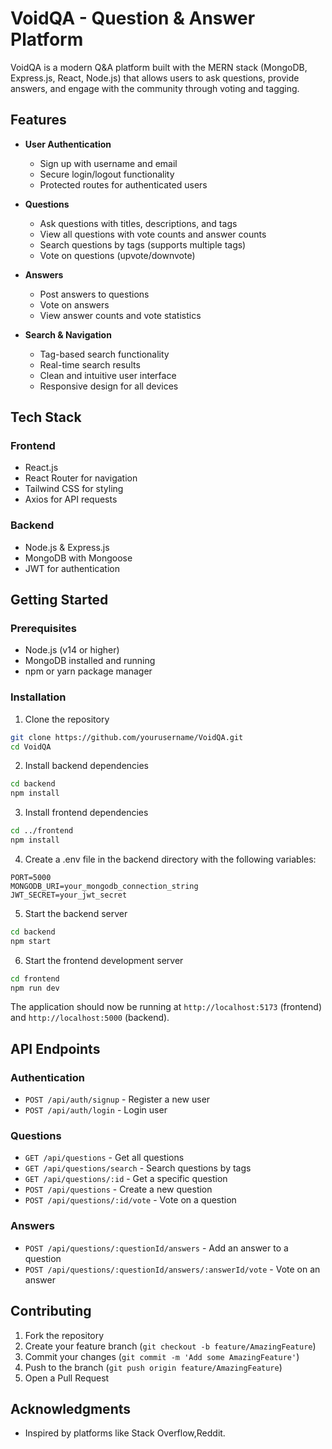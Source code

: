 # VoidQA - Question & Answer Platform

VoidQA is a modern Q&A platform built with the MERN stack (MongoDB, Express.js, React, Node.js) that allows users to ask questions, provide answers, and engage with the community through voting and tagging.

## Features

- **User Authentication**
  - Sign up with username and email
  - Secure login/logout functionality
  - Protected routes for authenticated users

- **Questions**
  - Ask questions with titles, descriptions, and tags
  - View all questions with vote counts and answer counts
  - Search questions by tags (supports multiple tags)
  - Vote on questions (upvote/downvote)

- **Answers**
  - Post answers to questions
  - Vote on answers
  - View answer counts and vote statistics

- **Search & Navigation**
  - Tag-based search functionality
  - Real-time search results
  - Clean and intuitive user interface
  - Responsive design for all devices

## Tech Stack

### Frontend
- React.js
- React Router for navigation
- Tailwind CSS for styling
- Axios for API requests

### Backend
- Node.js & Express.js
- MongoDB with Mongoose
- JWT for authentication

## Getting Started

### Prerequisites
- Node.js (v14 or higher)
- MongoDB installed and running
- npm or yarn package manager

### Installation

1. Clone the repository
```bash
git clone https://github.com/yourusername/VoidQA.git
cd VoidQA
```

2. Install backend dependencies
```bash
cd backend
npm install
```

3. Install frontend dependencies
```bash
cd ../frontend
npm install
```

4. Create a .env file in the backend directory with the following variables:
```env
PORT=5000
MONGODB_URI=your_mongodb_connection_string
JWT_SECRET=your_jwt_secret
```

5. Start the backend server
```bash
cd backend
npm start
```

6. Start the frontend development server
```bash
cd frontend
npm run dev
```

The application should now be running at `http://localhost:5173` (frontend) and `http://localhost:5000` (backend).

## API Endpoints

### Authentication
- `POST /api/auth/signup` - Register a new user
- `POST /api/auth/login` - Login user

### Questions
- `GET /api/questions` - Get all questions
- `GET /api/questions/search` - Search questions by tags
- `GET /api/questions/:id` - Get a specific question
- `POST /api/questions` - Create a new question
- `POST /api/questions/:id/vote` - Vote on a question

### Answers
- `POST /api/questions/:questionId/answers` - Add an answer to a question
- `POST /api/questions/:questionId/answers/:answerId/vote` - Vote on an answer

## Contributing

1. Fork the repository
2. Create your feature branch (`git checkout -b feature/AmazingFeature`)
3. Commit your changes (`git commit -m 'Add some AmazingFeature'`)
4. Push to the branch (`git push origin feature/AmazingFeature`)
5. Open a Pull Request

## Acknowledgments

- Inspired by platforms like Stack Overflow,Reddit.
